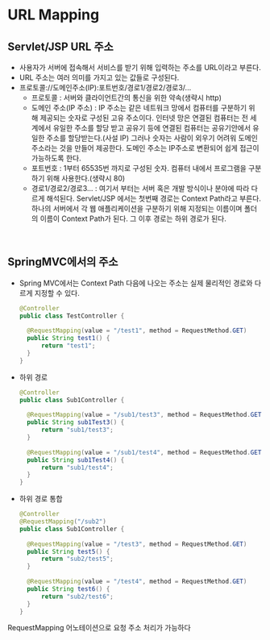 # URL Mapping

## Servlet/JSP URL 주소

- 사용자가 서버에 접속해서 서비스를 받기 위해 입력하는 주소를 URL이라고 부른다.
- URL 주소는 여러 의미를 가지고 있는 값들로 구성된다.
- 프로토콜://도메인주소(IP):포트번호/경로1/경로2/경로3/...
  - 프로토콜 : 서버와 클라이언트간의 통신을 위한 약속(생략시 http)
  - 도메인 주소(IP 주소) : IP 주소는 같은 네트워크 망에서 컴퓨터를 구분하기 위해 제공되는 숫자로 구성된 고유 주소이다. 인터넷 망은 연결된 컴퓨터는 전 세계에서 유일한 주소를 할당 받고 공유기 등에 연결된 컴퓨터는 공유기안에서 유일한 주소를 할당받는다.(사설 IP) 그러나 숫자는 사람이 외우기 어려워 도메인 주소라는 것을 만들어 제공한다. 도메인 주소는 IP주소로 변환되어 쉽게 접근이 가능하도록 한다.
  - 포트번호 : 1부터 65535번 까지로 구성된 숫자. 컴퓨터 내에서 프로그램을 구분하기 위해 사용한다.(생략시 80)
  - 경로1/경로2/경로3... : 여기서 부터는 서버 혹은 개발 방식이나 분야에 따라 다르게 해석된다. Servlet/JSP 에서는 첫번째 경로는 Context Path라고 부른다. 하나의 서버에서 각 웹 애플리케이션을 구분하기 위해 지정되는 이름이며 폴더의 이름이 Context Path가 된다. 그 이후 경로는 하위 경로가 된다.

<br>

## SpringMVC에서의 주소

- Spring MVC에서는 Context Path 다음에 나오는 주소는 실제 물리적인 경로와 다르게 지정할 수 있다.

  ```java
  @Controller
  public class TestController {
  	
  	@RequestMapping(value = "/test1", method = RequestMethod.GET)
  	public String test1() {
  		return "test1";
  	}
  }
  ```

- 하위 경로

  ```java
  @Controller
  public class Sub1Controller {
  	
  	@RequestMapping(value = "/sub1/test3", method = RequestMethod.GET)
  	public String sub1Test3() {
  		return "sub1/test3";
  	}
  	
  	@RequestMapping(value = "/sub1/test4", method = RequestMethod.GET)
  	public String sub1Test4() {
  		return "sub1/test4";
  	}
  }
  ```

- 하위 경로 통합

  ```java
  @Controller
  @RequestMapping("/sub2")
  public class Sub1Controller {
  	
  	@RequestMapping(value = "/test3", method = RequestMethod.GET)
  	public String test5() {
  		return "sub2/test5";
  	}
  	
  	@RequestMapping(value = "/test4", method = RequestMethod.GET)
  	public String test6() {
  		return "sub2/test6";
  	}
  }
  ```

RequestMapping 어노테이션으로 요청 주소 처리가 가능하다
